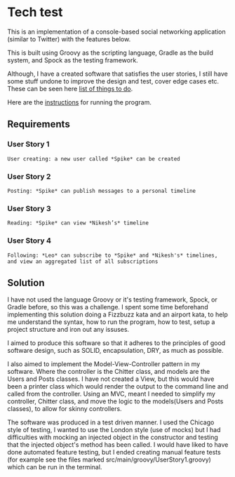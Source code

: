 # Tech test

This is an implementation of a console-based social networking application (similar to Twitter) with the features below.

This is built using Groovy as the scripting language, Gradle as the build system, and Spock as the testing framework.

Although, I have a created software that satisfies the user stories, I still have some stuff undone to improve the design and test, cover edge cases etc. These can be seen here [list of things to do](to-do.md).

Here are the [instructions](instructions.md) for running the program.

## Requirements

### User Story 1

```
User creating: a new user called *Spike* can be created
```

### User Story 2

```
Posting: *Spike* can publish messages to a personal timeline
```

### User Story 3

```
Reading: *Spike* can view *Nikesh’s* timeline
```

### User Story 4

```
Following: *Leo* can subscribe to *Spike* and *Nikesh's* timelines, and view an aggregated list of all subscriptions
```

## Solution

I have not used the language Groovy or it's testing framework, Spock, or Gradle before, so this was a challenge. I spent some time beforehand implementing this solution doing a Fizzbuzz kata and an airport kata, to help me understand the syntax, how to run the program, how to test, setup a project structure and iron out any issuses.

I aimed to produce this software so that it adheres to the principles of good software design, such as SOLID, encapsulation, DRY, as much as possible.

I also aimed to implement the Model-View-Controller pattern in my software. Where the controller is the Chitter class, and models are the Users and Posts classes. I have not created a View, but this would have been a printer class which would render the output to the command line and called from the controller. Using an MVC, meant I needed to simplify my controller, Chitter class, and move the logic to the models(Users and Posts classes), to allow for skinny controllers.

The software was produced in a test driven manner. I used the Chicago style of testing, I wanted to use the London style (use of mocks) but I had difficulties with mocking an injected object in the constructor and testing that the injected object's method has been called. I would have liked to have done automated feature testing, but I ended creating manual feature tests (for example see the files marked src/main/groovy/UserStory1.groovy) which can be run in the terminal.
